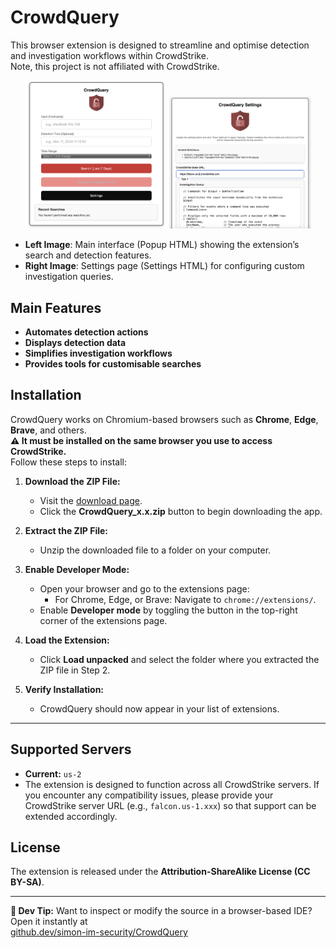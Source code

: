 # CrowdQuery

This browser extension is designed to streamline and optimise detection and investigation workflows within CrowdStrike.  
Note, this project is not affiliated with CrowdStrike.

<div align="center">
  <img src="https://github.com/simon-im-security/CrowdQuery/blob/main/Images/main.png" alt="Main Interface - Popup HTML" width="45%">
  <img src="https://github.com/simon-im-security/CrowdQuery/blob/main/Images/settings.png" alt="Settings Page - Settings HTML" width="45%">
</div>

- **Left Image**: Main interface (Popup HTML) showing the extension’s search and detection features.
- **Right Image**: Settings page (Settings HTML) for configuring custom investigation queries.

## Main Features

- **Automates detection actions**
- **Displays detection data**
- **Simplifies investigation workflows**
- **Provides tools for customisable searches**

## Installation

CrowdQuery works on Chromium-based browsers such as **Chrome**, **Edge**, **Brave**, and others.  
**⚠️ It must be installed on the same browser you use to access CrowdStrike.**  
Follow these steps to install:

1. **Download the ZIP File:**
   - Visit the [download page](https://github.com/simon-im-security/CrowdQuery/releases/tag/main).
   - Click the **CrowdQuery_x.x.zip** button to begin downloading the app.

2. **Extract the ZIP File:**
   - Unzip the downloaded file to a folder on your computer.

3. **Enable Developer Mode:**
   - Open your browser and go to the extensions page:
     - For Chrome, Edge, or Brave: Navigate to `chrome://extensions/`.
   - Enable **Developer mode** by toggling the button in the top-right corner of the extensions page.

4. **Load the Extension:**
   - Click **Load unpacked** and select the folder where you extracted the ZIP file in Step 2.

5. **Verify Installation:**
   - CrowdQuery should now appear in your list of extensions.

---

## Supported Servers

- **Current:** `us-2`  
- The extension is designed to function across all CrowdStrike servers. If you encounter any compatibility issues, please provide your CrowdStrike server URL (e.g., `falcon.us-1.xxx`) so that support can be extended accordingly.

## License

The extension is released under the **Attribution-ShareAlike License (CC BY-SA)**.

---

**🧪 Dev Tip:** Want to inspect or modify the source in a browser-based IDE? Open it instantly at  
[github.dev/simon-im-security/CrowdQuery](https://github.dev/simon-im-security/CrowdQuery)